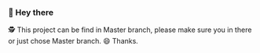 ### :pushpin: Hey there
:detective: This project can be find in Master branch, please make sure you in there or just chose Master branch.
:smile: Thanks.
